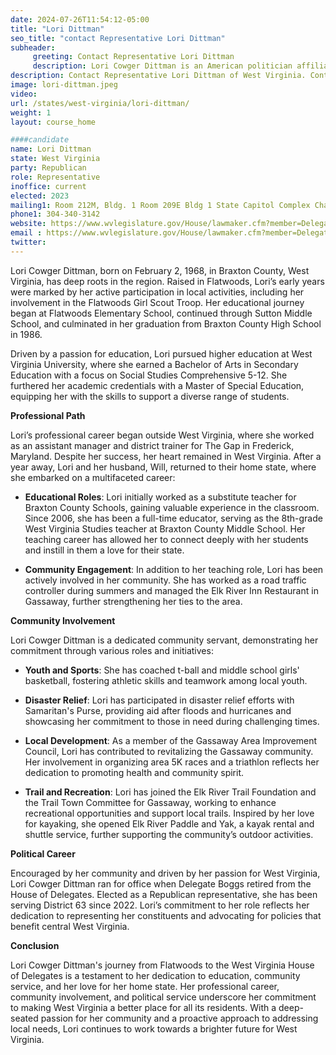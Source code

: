 ```yaml
---
date: 2024-07-26T11:54:12-05:00
title: "Lori Dittman"
seo_title: "contact Representative Lori Dittman"
subheader:
     greeting: Contact Representative Lori Dittman
     description: Lori Cowger Dittman is an American politician affiliated with the Republican Party. She serves as a member of the West Virginia House of Delegates, representing District 63. She assumed office on December 1, 2022.
description: Contact Representative Lori Dittman of West Virginia. Contact information for Lori Dittman includes email address, phone number, and mailing address.
image: lori-dittman.jpeg
video:
url: /states/west-virginia/lori-dittman/
weight: 1
layout: course_home

####candidate
name: Lori Dittman
state: West Virginia
party: Republican
role: Representative
inoffice: current
elected: 2023
mailing1: Room 212M, Bldg. 1 Room 209E Bldg 1 State Capitol Complex Charleston, WV 25305
phone1: 304-340-3142
website: https://www.wvlegislature.gov/House/lawmaker.cfm?member=Delegate%20Dittman/
email : https://www.wvlegislature.gov/House/lawmaker.cfm?member=Delegate%20Dittmanhttps://www.wvlegislature.gov/House/lawmaker.cfm?member=Delegate%20Dittman/
twitter:
---
```

Lori Cowger Dittman, born on February 2, 1968, in Braxton County, West Virginia, has deep roots in the region. Raised in Flatwoods, Lori’s early years were marked by her active participation in local activities, including her involvement in the Flatwoods Girl Scout Troop. Her educational journey began at Flatwoods Elementary School, continued through Sutton Middle School, and culminated in her graduation from Braxton County High School in 1986.

Driven by a passion for education, Lori pursued higher education at West Virginia University, where she earned a Bachelor of Arts in Secondary Education with a focus on Social Studies Comprehensive 5-12. She furthered her academic credentials with a Master of Special Education, equipping her with the skills to support a diverse range of students.

**Professional Path**

Lori’s professional career began outside West Virginia, where she worked as an assistant manager and district trainer for The Gap in Frederick, Maryland. Despite her success, her heart remained in West Virginia. After a year away, Lori and her husband, Will, returned to their home state, where she embarked on a multifaceted career:

- **Educational Roles**: Lori initially worked as a substitute teacher for Braxton County Schools, gaining valuable experience in the classroom. Since 2006, she has been a full-time educator, serving as the 8th-grade West Virginia Studies teacher at Braxton County Middle School. Her teaching career has allowed her to connect deeply with her students and instill in them a love for their state.

- **Community Engagement**: In addition to her teaching role, Lori has been actively involved in her community. She has worked as a road traffic controller during summers and managed the Elk River Inn Restaurant in Gassaway, further strengthening her ties to the area.

**Community Involvement**

Lori Cowger Dittman is a dedicated community servant, demonstrating her commitment through various roles and initiatives:

- **Youth and Sports**: She has coached t-ball and middle school girls' basketball, fostering athletic skills and teamwork among local youth.

- **Disaster Relief**: Lori has participated in disaster relief efforts with Samaritan's Purse, providing aid after floods and hurricanes and showcasing her commitment to those in need during challenging times.

- **Local Development**: As a member of the Gassaway Area Improvement Council, Lori has contributed to revitalizing the Gassaway community. Her involvement in organizing area 5K races and a triathlon reflects her dedication to promoting health and community spirit.

- **Trail and Recreation**: Lori has joined the Elk River Trail Foundation and the Trail Town Committee for Gassaway, working to enhance recreational opportunities and support local trails. Inspired by her love for kayaking, she opened Elk River Paddle and Yak, a kayak rental and shuttle service, further supporting the community’s outdoor activities.

**Political Career**

Encouraged by her community and driven by her passion for West Virginia, Lori Cowger Dittman ran for office when Delegate Boggs retired from the House of Delegates. Elected as a Republican representative, she has been serving District 63 since 2022. Lori’s commitment to her role reflects her dedication to representing her constituents and advocating for policies that benefit central West Virginia.

**Conclusion**

Lori Cowger Dittman's journey from Flatwoods to the West Virginia House of Delegates is a testament to her dedication to education, community service, and her love for her home state. Her professional career, community involvement, and political service underscore her commitment to making West Virginia a better place for all its residents. With a deep-seated passion for her community and a proactive approach to addressing local needs, Lori continues to work towards a brighter future for West Virginia.
